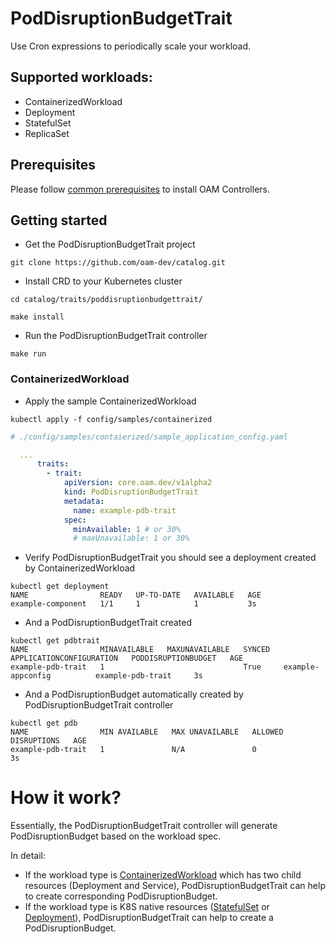 # PodDisruptionBudgetTrait

Use Cron expressions to periodically scale your workload.

## Supported workloads:
- ContainerizedWorkload
- Deployment
- StatefulSet
- ReplicaSet

## Prerequisites
Please follow [common prerequisites](../../README.md) to install OAM Controllers.

## Getting started
- Get the PodDisruptionBudgetTrait project
```console
git clone https://github.com/oam-dev/catalog.git
```
- Install CRD to your Kubernetes cluster
```console
cd catalog/traits/poddisruptionbudgettrait/

make install
```
- Run the PodDisruptionBudgetTrait controller
```console
make run
```

### ContainerizedWorkload

- Apply the sample ContainerizedWorkload
```console
kubectl apply -f config/samples/containerized
```

```yaml
# ./config/samples/contaierized/sample_application_config.yaml

  ...
      traits:
        - trait:
            apiVersion: core.oam.dev/v1alpha2
            kind: PodDisruptionBudgetTrait
            metadata:
              name: example-pdb-trait
            spec:
              minAvailable: 1 # or 30%
              # maxUnavailable: 1 or 30%
```
 
- Verify PodDisruptionBudgetTrait you should see a deployment created by ContainerizedWorkload
```console
kubectl get deployment
NAME                READY   UP-TO-DATE   AVAILABLE   AGE
example-component   1/1     1            1           3s
```
- And a PodDisruptionBudgetTrait created
```console
kubectl get pdbtrait
NAME                MINAVAILABLE   MAXUNAVAILABLE   SYNCED   APPLICATIONCONFIGURATION   PODDISRUPTIONBUDGET   AGE
example-pdb-trait   1                               True     example-appconfig          example-pdb-trait     3s
```
- And a PodDisruptionBudget automatically created by PodDisruptionBudgetTrait controller
```console
kubectl get pdb
NAME                MIN AVAILABLE   MAX UNAVAILABLE   ALLOWED DISRUPTIONS   AGE
example-pdb-trait   1               N/A               0                     3s
```

# How it work?

Essentially, the PodDisruptionBudgetTrait controller will generate PodDisruptionBudget based on the workload spec.

In detail:
- If the workload type is [ContainerizedWorkload](https://github.com/crossplane/oam-kubernetes-runtime) which has two child resources (Deployment and Service), PodDisruptionBudgetTrait can help to create corresponding PodDisruptionBudget.
- If the workload type is K8S native resources ([StatefulSet](https://github.com/oam-dev/catalog/blob/master/workloads/statefulset/README.md) or [Deployment](https://github.com/oam-dev/catalog/blob/master/workloads/deployment/README.md)), PodDisruptionBudgetTrait can help to create a PodDisruptionBudget.
